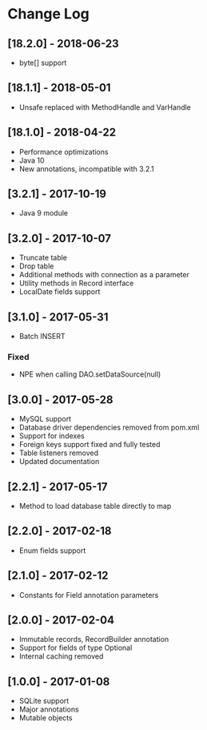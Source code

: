 # Change Log

## [18.2.0] - 2018-06-23

* byte[] support

## [18.1.1] - 2018-05-01

* Unsafe replaced with MethodHandle and VarHandle

## [18.1.0] - 2018-04-22

* Performance optimizations
* Java 10
* New annotations, incompatible with 3.2.1

## [3.2.1] - 2017-10-19

* Java 9 module

## [3.2.0] - 2017-10-07

* Truncate table
* Drop table
* Additional methods with connection as a parameter
* Utility methods in Record interface
* LocalDate fields support

## [3.1.0] - 2017-05-31

* Batch INSERT

### Fixed

* NPE when calling DAO.setDataSource(null)

## [3.0.0] - 2017-05-28

* MySQL support
* Database driver dependencies removed from pom.xml
* Support for indexes
* Foreign keys support fixed and fully tested
* Table listeners removed
* Updated documentation

## [2.2.1] - 2017-05-17

* Method to load database table directly to map

## [2.2.0] - 2017-02-18

* Enum fields support

## [2.1.0] - 2017-02-12

* Constants for Field annotation parameters

## [2.0.0] - 2017-02-04

* Immutable records, RecordBuilder annotation
* Support for fields of type Optional
* Internal caching removed

## [1.0.0] - 2017-01-08

* SQLite support
* Major annotations
* Mutable objects
